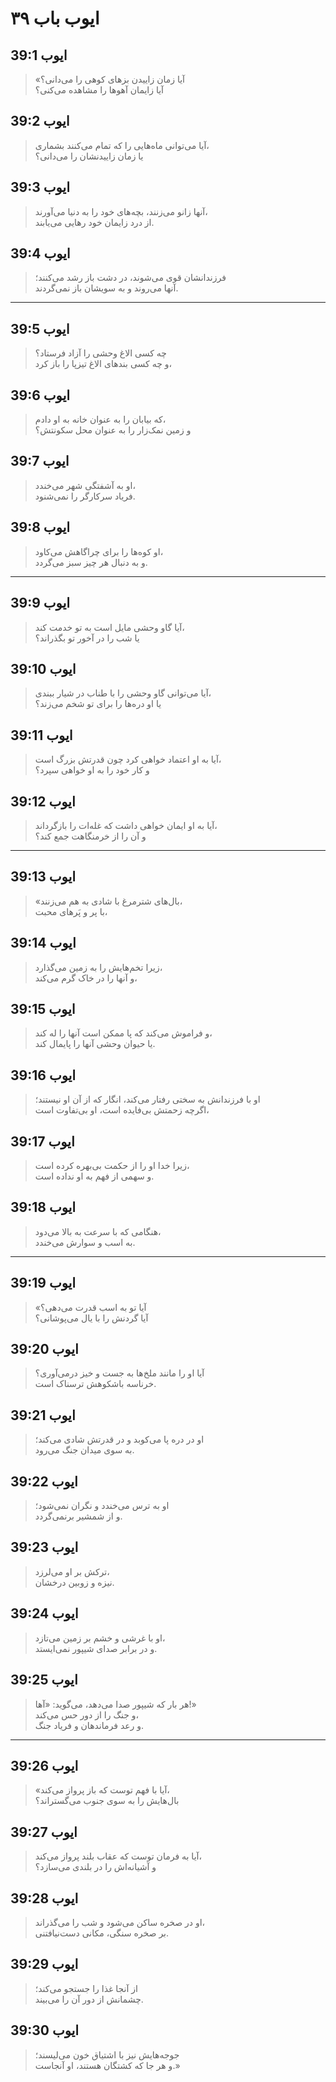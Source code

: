 # ایوب باب ۳۹

## ایوب 39:1

> «آیا زمان زاییدن بزهای کوهی را می‌دانی؟  
> آیا زایمان آهوها را مشاهده می‌کنی؟

## ایوب 39:2

> آیا می‌توانی ماه‌هایی را که تمام می‌کنند بشماری،  
> یا زمان زاییدنشان را می‌دانی؟

## ایوب 39:3

> آنها زانو می‌زنند، بچه‌های خود را به دنیا می‌آورند،  
> از درد زایمان خود رهایی می‌یابند.

## ایوب 39:4

> فرزندانشان قوی می‌شوند، در دشت باز رشد می‌کنند؛  
> آنها می‌روند و به سویشان باز نمی‌گردند.

---

## ایوب 39:5

> چه کسی الاغ وحشی را آزاد فرستاد؟  
> و چه کسی بندهای الاغ تیزپا را باز کرد،

## ایوب 39:6

> که بیابان را به عنوان خانه به او دادم،  
> و زمین نمک‌زار را به عنوان محل سکونتش؟

## ایوب 39:7

> او به آشفتگی شهر می‌خندد،  
> فریاد سرکارگر را نمی‌شنود.

## ایوب 39:8

> او کوه‌ها را برای چراگاهش می‌کاود،  
> و به دنبال هر چیز سبز می‌گردد.

---

## ایوب 39:9

> آیا گاو وحشی مایل است به تو خدمت کند،  
> یا شب را در آخور تو بگذراند؟

## ایوب 39:10

> آیا می‌توانی گاو وحشی را با طناب در شیار ببندی،  
> یا او دره‌ها را برای تو شخم می‌زند؟

## ایوب 39:11

> آیا به او اعتماد خواهی کرد چون قدرتش بزرگ است،  
> و کار خود را به او خواهی سپرد؟

## ایوب 39:12

> آیا به او ایمان خواهی داشت که غله‌ات را بازگرداند،  
> و آن را از خرمنگاهت جمع کند؟

---

## ایوب 39:13

> «بال‌های شترمرغ با شادی به هم می‌زنند،  
> با پر و پَرهای محبت،

## ایوب 39:14

> زیرا تخم‌هایش را به زمین می‌گذارد،  
> و آنها را در خاک گرم می‌کند،

## ایوب 39:15

> و فراموش می‌کند که پا ممکن است آنها را له کند،  
> یا حیوان وحشی آنها را پایمال کند.

## ایوب 39:16

> او با فرزندانش به سختی رفتار می‌کند، انگار که از آن او نیستند؛  
> اگرچه زحمتش بی‌فایده است، او بی‌تفاوت است،

## ایوب 39:17

> زیرا خدا او را از حکمت بی‌بهره کرده است،  
> و سهمی از فهم به او نداده است.

## ایوب 39:18

> هنگامی که با سرعت به بالا می‌دود،  
> به اسب و سوارش می‌خندد.

---

## ایوب 39:19

> «آیا تو به اسب قدرت می‌دهی؟  
> آیا گردنش را با یال می‌پوشانی؟

## ایوب 39:20

> آیا او را مانند ملخ‌ها به جست و خیز درمی‌آوری؟  
> خرناسه باشکوهش ترسناک است.

## ایوب 39:21

> او در دره پا می‌کوبد و در قدرتش شادی می‌کند؛  
> به سوی میدان جنگ می‌رود.

## ایوب 39:22

> او به ترس می‌خندد و نگران نمی‌شود؛  
> و از شمشیر برنمی‌گردد.

## ایوب 39:23

> ترکش بر او می‌لرزد،  
> نیزه و زوبین درخشان.

## ایوب 39:24

> او با غرشی و خشم بر زمین می‌تازد،  
> و در برابر صدای شیپور نمی‌ایستد.

## ایوب 39:25

> هر بار که شیپور صدا می‌دهد، می‌گوید: «آها!»  
> و جنگ را از دور حس می‌کند،  
> و رعد فرماندهان و فریاد جنگ.

---

## ایوب 39:26

> «آیا با فهم توست که باز پرواز می‌کند،  
> بال‌هایش را به سوی جنوب می‌گستراند؟

## ایوب 39:27

> آیا به فرمان توست که عقاب بلند پرواز می‌کند،  
> و آشیانه‌اش را در بلندی می‌سازد؟

## ایوب 39:28

> او در صخره ساکن می‌شود و شب را می‌گذراند،  
> بر صخره سنگی، مکانی دست‌نیافتنی.

## ایوب 39:29

> از آنجا غذا را جستجو می‌کند؛  
> چشمانش از دور آن را می‌بیند.

## ایوب 39:30

> جوجه‌هایش نیز با اشتیاق خون می‌لیسند؛  
> و هر جا که کشتگان هستند، او آنجاست.»
